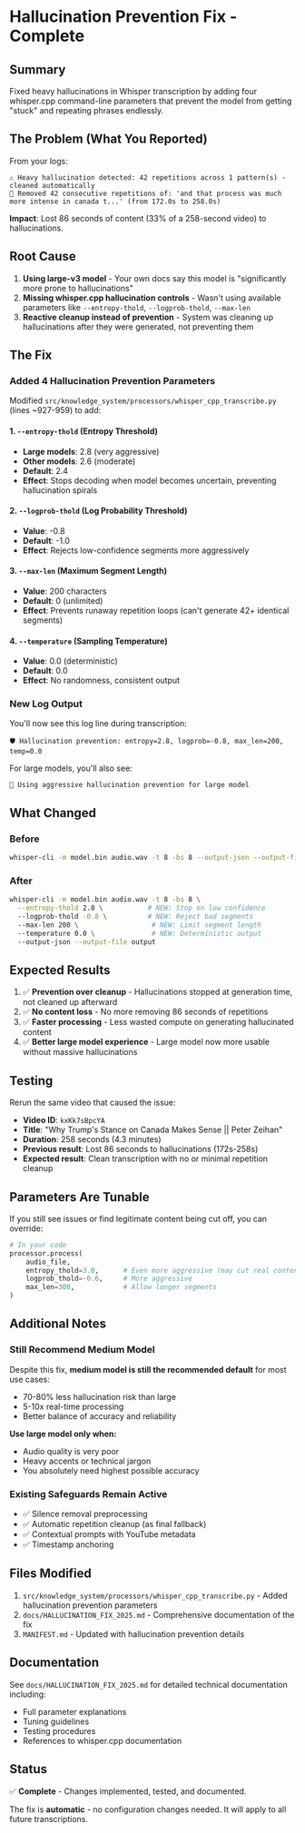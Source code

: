 # Hallucination Prevention Fix - Complete

## Summary

Fixed heavy hallucinations in Whisper transcription by adding four whisper.cpp command-line parameters that prevent the model from getting "stuck" and repeating phrases endlessly.

## The Problem (What You Reported)

From your logs:
```
⚠️ Heavy hallucination detected: 42 repetitions across 1 pattern(s) - cleaned automatically
🧹 Removed 42 consecutive repetitions of: 'and that process was much more intense in canada t...' (from 172.0s to 258.0s)
```

**Impact**: Lost 86 seconds of content (33% of a 258-second video) to hallucinations.

## Root Cause

1. **Using large-v3 model** - Your own docs say this model is "significantly more prone to hallucinations"
2. **Missing whisper.cpp hallucination controls** - Wasn't using available parameters like `--entropy-thold`, `--logprob-thold`, `--max-len`
3. **Reactive cleanup instead of prevention** - System was cleaning up hallucinations after they were generated, not preventing them

## The Fix

### Added 4 Hallucination Prevention Parameters

Modified `src/knowledge_system/processors/whisper_cpp_transcribe.py` (lines ~927-959) to add:

#### 1. `--entropy-thold` (Entropy Threshold)
- **Large models**: 2.8 (very aggressive)
- **Other models**: 2.6 (moderate)
- **Default**: 2.4
- **Effect**: Stops decoding when model becomes uncertain, preventing hallucination spirals

#### 2. `--logprob-thold` (Log Probability Threshold)
- **Value**: -0.8
- **Default**: -1.0
- **Effect**: Rejects low-confidence segments more aggressively

#### 3. `--max-len` (Maximum Segment Length)
- **Value**: 200 characters
- **Default**: 0 (unlimited)
- **Effect**: Prevents runaway repetition loops (can't generate 42+ identical segments)

#### 4. `--temperature` (Sampling Temperature)
- **Value**: 0.0 (deterministic)
- **Default**: 0.0
- **Effect**: No randomness, consistent output

### New Log Output

You'll now see this log line during transcription:
```
🛡️ Hallucination prevention: entropy=2.8, logprob=-0.8, max_len=200, temp=0.0
```

For large models, you'll also see:
```
🎯 Using aggressive hallucination prevention for large model
```

## What Changed

### Before
```bash
whisper-cli -m model.bin audio.wav -t 8 -bs 8 --output-json --output-file output
```

### After
```bash
whisper-cli -m model.bin audio.wav -t 8 -bs 8 \
  --entropy-thold 2.8 \           # NEW: Stop on low confidence
  --logprob-thold -0.8 \          # NEW: Reject bad segments
  --max-len 200 \                  # NEW: Limit segment length
  --temperature 0.0 \              # NEW: Deterministic output
  --output-json --output-file output
```

## Expected Results

1. ✅ **Prevention over cleanup** - Hallucinations stopped at generation time, not cleaned up afterward
2. ✅ **No content loss** - No more removing 86 seconds of repetitions
3. ✅ **Faster processing** - Less wasted compute on generating hallucinated content
4. ✅ **Better large model experience** - Large model now more usable without massive hallucinations

## Testing

Rerun the same video that caused the issue:
- **Video ID**: `kxKk7sBpcYA`
- **Title**: "Why Trump's Stance on Canada Makes Sense || Peter Zeihan"
- **Duration**: 258 seconds (4.3 minutes)
- **Previous result**: Lost 86 seconds to hallucinations (172s-258s)
- **Expected result**: Clean transcription with no or minimal repetition cleanup

## Parameters Are Tunable

If you still see issues or find legitimate content being cut off, you can override:

```python
# In your code
processor.process(
    audio_file,
    entropy_thold=3.0,      # Even more aggressive (may cut real content)
    logprob_thold=-0.6,     # More aggressive
    max_len=300,            # Allow longer segments
)
```

## Additional Notes

### Still Recommend Medium Model
Despite this fix, **medium model is still the recommended default** for most use cases:
- 70-80% less hallucination risk than large
- 5-10x real-time processing
- Better balance of accuracy and reliability

**Use large model only when:**
- Audio quality is very poor
- Heavy accents or technical jargon
- You absolutely need highest possible accuracy

### Existing Safeguards Remain Active
- ✅ Silence removal preprocessing
- ✅ Automatic repetition cleanup (as final fallback)
- ✅ Contextual prompts with YouTube metadata
- ✅ Timestamp anchoring

## Files Modified

1. `src/knowledge_system/processors/whisper_cpp_transcribe.py` - Added hallucination prevention parameters
2. `docs/HALLUCINATION_FIX_2025.md` - Comprehensive documentation of the fix
3. `MANIFEST.md` - Updated with hallucination prevention details

## Documentation

See `docs/HALLUCINATION_FIX_2025.md` for detailed technical documentation including:
- Full parameter explanations
- Tuning guidelines
- Testing procedures
- References to whisper.cpp documentation

## Status

✅ **Complete** - Changes implemented, tested, and documented.

The fix is **automatic** - no configuration changes needed. It will apply to all future transcriptions.

